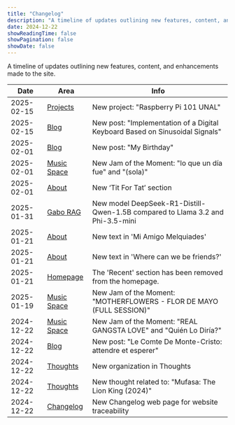 ```yaml
---
title: "Changelog"
description: "A timeline of updates outlining new features, content, and enhancements made to the site."
date: 2024-12-22
showReadingTime: false
showPagination: false
showDate: false
---
```


A timeline of updates outlining new features, content, and enhancements made to the site.

| Date       | Area                            | Info |
| ---------- | ------------------------------- | ---- |
| 2025-02-15 | [Projects](/projects)           | New project: "Raspberry Pi 101 UNAL" |
| 2025-02-15 | [Blog](/blog)                   | New post: "Implementation of a Digital Keyboard Based on Sinusoidal Signals" |
| 2025-02-01 | [Blog](/blog)                   | New post: "My Birthday" |
| 2025-02-01 | [Music Space](/spaces/music/)   | New Jam of the Moment: "lo que un día fue" and "(sola)" |
| 2025-02-01 | [About](/about)                 | New ‘Tit For Tat’ section |
| 2025-01-31 | [Gabo RAG](/projects/gabo-rag/) | New model DeepSeek-R1-Distill-Qwen-1.5B compared to Llama 3.2 and Phi-3.5-mini |
| 2025-01-21 | [About](/about)                 | New text in 'Mi Amigo Melquiades' |
| 2025-01-21 | [About](/about)                 | New text in 'Where can we be friends?' |
| 2025-01-21 | [Homepage](/)                   | The 'Recent' section has been removed from the homepage. |
| 2025-01-19 | [Music Space](/spaces/music/)   | New Jam of the Moment: "MOTHERFLOWERS - FLOR DE MAYO (FULL SESSION)" |
| 2024-12-22 | [Music Space](/spaces/music/)   | New Jam of the Moment: "REAL GANGSTA LOVE" and "Quién Lo Diría?" |
| 2024-12-22 | [Blog](/blog)                   | New post: "Le Comte De Monte-Cristo: attendre et esperer" |
| 2024-12-22 | [Thoughts](/thoughts)           | New organization in Thoughts |
| 2024-12-22 | [Thoughts](/thoughts)           | New thought related to: "Mufasa: The Lion King (2024)" |
| 2024-12-22 | [Changelog](/changelog)         | New Changelog web page for website traceability |